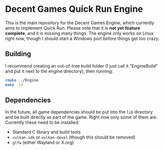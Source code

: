 # Decent Games Quick Run Engine

This is the main repository for the Decent Games Engine, which currently aims to implement Quick Run. Please note that it is **not yet feature complete**, and it is missing many things. The engine only works on Linux right now, though I should start a Windows port before things get too crazy.

## Building

I recommend creating an out-of-tree build folder (I just call it "EngineBuild" and put it next to the engine directory), then running:

```bash
cmake ../Engine
make -j4
```

## Dependencies

In the future, all game dependencies should be put into the `lib` directory and be built directly as part of the game. Right now only some of them are. Currently these need to be installed:

 * Standard C library and build tools
 * `vulkan-sdk` or `vulkan-devel` (though this should be removed)
 * `glfw` (either Wayland or X.org)

